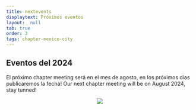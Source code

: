 ```yaml
---
title: nextevents
displaytext: Próximos eventos
layout:  null
tab: true
order: 3
tags: chapter-mexico-city
---
```


## Eventos del 2024

El próximo chapter meeting será en el mes de agosto, en los próximos días publicaremos la fecha!
Our next chapter meeting will be on August 2024, stay tunned!
<div align="center"><img src="assets/images/0824.jpg" style="max-width:100%;width:auto;height:auto;"></div>

